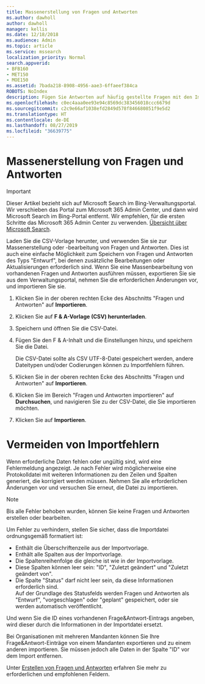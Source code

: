 ```yaml
---
title: Massenerstellung von Fragen und Antworten
ms.author: dawholl
author: dawholl
manager: kellis
ms.date: 12/18/2018
ms.audience: Admin
ms.topic: article
ms.service: mssearch
localization_priority: Normal
search.appverid:
- BFB160
- MET150
- MOE150
ms.assetid: 7bada218-8908-4956-aae3-6ffaeef384ca
ROBOTS: NoIndex
description: Fügen Sie Antworten auf häufig gestellte Fragen mit den Importtools im Microsoft Search-Verwaltungsportal schnell hinzu.
ms.openlocfilehash: c0ec4aaa0ee93e94c8569dc383456018ccc6679d
ms.sourcegitcommit: c2c9e66af1038efd2849d578f846680851f9e5d2
ms.translationtype: HT
ms.contentlocale: de-DE
ms.lasthandoff: 08/27/2019
ms.locfileid: "36639775"
---
```

# <a name="bulk-create-qas"></a>Massenerstellung von Fragen und Antworten

> [!IMPORTANT]
> Dieser Artikel bezieht sich auf Microsoft Search im Bing-Verwaltungsportal. Wir verschieben das Portal zum Microsoft 365 Admin Center, und dann wird Microsoft Search im Bing-Portal entfernt. Wir empfehlen, für die ersten Schritte das Microsoft 365 Admin Center zu verwenden. [Übersicht über Microsoft Search](overview-microsoft-search.md).
    
Laden Sie die CSV-Vorlage herunter, und verwenden Sie sie zur Massenerstellung oder -bearbeitung von Fragen und Antworten. Dies ist auch eine einfache Möglichkeit zum Speichern von Fragen und Antworten des Typs "Entwurf", bei denen zusätzliche Bearbeitungen oder Aktualisierungen erforderlich sind. Wenn Sie eine Massenbearbeitung von vorhandenen Fragen und Antworten ausführen müssen, exportieren Sie sie aus dem Verwaltungsportal, nehmen Sie die erforderlichen Änderungen vor, und importieren Sie sie.
  
1. Klicken Sie in der oberen rechten Ecke des Abschnitts "Fragen und Antworten" auf **Importieren**.
    
2. Klicken Sie auf **F & A-Vorlage (CSV) herunterladen**.
    
3. Speichern und öffnen Sie die CSV-Datei.
    
4. Fügen Sie den F & A-Inhalt und die Einstellungen hinzu, und speichern Sie die Datei.

    Die CSV-Datei sollte als CSV UTF-8-Datei gespeichert werden, andere Dateitypen und/oder Codierungen können zu Importfehlern führen.
    
5. Klicken Sie in der oberen rechten Ecke des Abschnitts "Fragen und Antworten" auf **Importieren**.
    
6. Klicken Sie im Bereich "Fragen und Antworten importieren" auf **Durchsuchen**, und navigieren Sie zu der CSV-Datei, die Sie importieren möchten. 
    
7. Klicken Sie auf **Importieren**.

# <a name="prevent-import-errors"></a>Vermeiden von Importfehlern      
Wenn erforderliche Daten fehlen oder ungültig sind, wird eine Fehlermeldung angezeigt. Je nach Fehler wird möglicherweise eine Protokolldatei mit weiteren Informationen zu den Zeilen und Spalten generiert, die korrigiert werden müssen. Nehmen Sie alle erforderlichen Änderungen vor und versuchen Sie erneut, die Datei zu importieren.

> [!NOTE]
> Bis alle Fehler behoben wurden, können Sie keine Fragen und Antworten erstellen oder bearbeiten. 

Um Fehler zu verhindern, stellen Sie sicher, dass die Importdatei ordnungsgemäß formatiert ist:
- Enthält die Überschriftenzeile aus der Importvorlage.
- Enthält alle Spalten aus der Importvorlage.
- Die Spaltenreihenfolge die gleiche ist wie in der Importvorlage.
- Diese Spalten können leer sein: "ID", "Zuletzt geändert" und "Zuletzt geändert von".
- Die Spalte "Status" darf nicht leer sein, da diese Informationen erforderlich sind.  
Auf der Grundlage des Statusfelds werden Fragen und Antworten als "Entwurf", "vorgeschlagen" oder "geplant" gespeichert, oder sie werden automatisch veröffentlicht.

Und wenn Sie die ID eines vorhandenen Frage&Antwort-Eintrags angeben, wird dieser durch die Informationen in der Importdatei ersetzt.

Bei Organisationen mit mehreren Mandanten können Sie Ihre Frage&Antwort-Einträge von einem Mandanten exportieren und zu einem anderen importieren. Sie müssen jedoch alle Daten in der Spalte "ID" vor dem Import entfernen.

Unter [Erstellen von Fragen und Antworten](create-qas.md) erfahren Sie mehr zu erforderlichen und empfohlenen Feldern.

  

